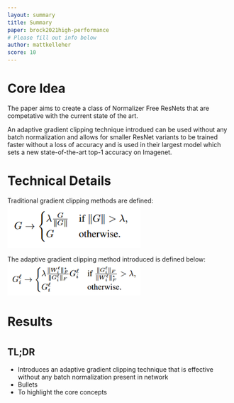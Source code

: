 ```yaml
---
layout: summary
title: Summary
paper: brock2021high-performance
# Please fill out info below
author: mattkelleher
score: 10
---
```


# Core Idea
The paper aims to create a class of Normalizer Free ResNets that are competative with the current state of the art.

An adaptive gradient clipping technique introdued can be used without any batch normalization and allows for smaller ResNet variants to be trained faster without a loss of accuracy and is used in their largest model which sets a new state-of-the-art top-1 accuracy on Imagenet. 
 
# Technical Details
Traditional gradient clipping methods are defined:
<img width="300px" src="brock2021high_performance_1_gradient_clipping.PNG"/>

The adaptive gradient clipping method introduced is defined below:
<img width="300px" src="brock2021high_performance_1_adaptive_gradient_clipping.PNG"/>
# Results

#  

## TL;DR
* Introduces an adaptive gradient clipping technique that is effective without any batch normalization present in network
* Bullets
* To highlight the core concepts

